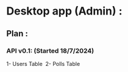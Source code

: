 # Desktop app (Admin) :

## Plan :

### API v0.1: (Started 18/7/2024)

1- Users Table 
2- Polls Table
